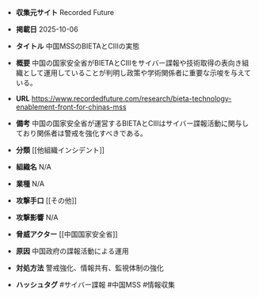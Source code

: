 - **収集元サイト**
Recorded Future

- **掲載日**
2025-10-06

- **タイトル**
中国MSSのBIETAとCIIIの実態

- **概要**
中国の国家安全省がBIETAとCIIIをサイバー諜報や技術取得の表向き組織として運用していることが判明し政策や学術関係者に重要な示唆を与えている。

- **URL**
https://www.recordedfuture.com/research/bieta-technology-enablement-front-for-chinas-mss

- **備考**
中国の国家安全省が運営するBIETAとCIIIはサイバー諜報活動に関与しており関係者は警戒を強化すべきである。

- **分類**
[[他組織インシデント]]

- **組織名**
N/A

- **業種**
N/A

- **攻撃手口**
[[その他]]

- **攻撃影響**
N/A

- **脅威アクター**
[[中国国家安全省]]

- **原因**
中国政府の諜報活動による運用

- **対処方法**
警戒強化、情報共有、監視体制の強化

- **ハッシュタグ**
#サイバー諜報 #中国MSS #情報収集
